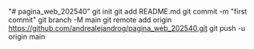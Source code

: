 "# pagina_web_202540"  git init git add README.md git commit -m "first commit" git branch -M main git remote add origin https://github.com/andrealejandrog/pagina_web_202540.git git push -u origin main
